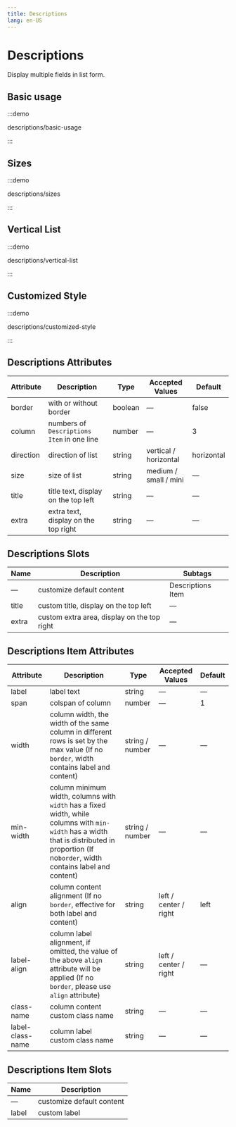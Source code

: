 ```yaml
---
title: Descriptions
lang: en-US
---
```


# Descriptions

Display multiple fields in list form.

<style lang="scss" scoped>
.example-showcase {
  .margin-top {
    margin-top: 20px;
  }

  .my-label {
    background: var(--el-color-success-lighter);
  }

  .my-content {
    background: var(--el-color-danger-lighter);
  }
}
</style>

## Basic usage

:::demo

descriptions/basic-usage

:::

## Sizes

:::demo

descriptions/sizes

:::

## Vertical List

:::demo

descriptions/vertical-list

:::

## Customized Style

:::demo

descriptions/customized-style

:::

## Descriptions Attributes

| Attribute | Description                                | Type    | Accepted Values       | Default    |
| --------- | ------------------------------------------ | ------- | --------------------- | ---------- |
| border    | with or without border                     | boolean | —                     | false      |
| column    | numbers of `Descriptions Item` in one line | number  | —                     | 3          |
| direction | direction of list                          | string  | vertical / horizontal | horizontal |
| size      | size of list                               | string  | medium / small / mini | —          |
| title     | title text, display on the top left        | string  | —                     | —          |
| extra     | extra text, display on the top right       | string  | —                     | —          |

## Descriptions Slots

| Name  | Description                                 | Subtags           |
| ----- | ------------------------------------------- | ----------------- |
| —     | customize default content                   | Descriptions Item |
| title | custom title, display on the top left       | —                 |
| extra | custom extra area, display on the top right | —                 |

## Descriptions Item Attributes

| Attribute        | Description                                                                                                                                                                                  | Type            | Accepted Values       | Default |
| ---------------- | -------------------------------------------------------------------------------------------------------------------------------------------------------------------------------------------- | --------------- | --------------------- | ------- |
| label            | label text                                                                                                                                                                                   | string          | —                     | —       |
| span             | colspan of column                                                                                                                                                                            | number          | —                     | 1       |
| width            | column width, the width of the same column in different rows is set by the max value (If no `border`, width contains label and content)                                                      | string / number | —                     | —       |
| min-width        | column minimum width, columns with `width` has a fixed width, while columns with `min-width` has a width that is distributed in proportion (If no`border`, width contains label and content) | string / number | —                     | —       |
| align            | column content alignment (If no `border`, effective for both label and content)                                                                                                              | string          | left / center / right | left    |
| label-align      | column label alignment, if omitted, the value of the above `align` attribute will be applied (If no `border`, please use `align` attribute)                                                  | string          | left / center / right | —       |
| class-name       | column content custom class name                                                                                                                                                             | string          | —                     | —       |
| label-class-name | column label custom class name                                                                                                                                                               | string          | —                     | —       |

## Descriptions Item Slots

| Name  | Description               |
| ----- | ------------------------- |
| —     | customize default content |
| label | custom label              |
